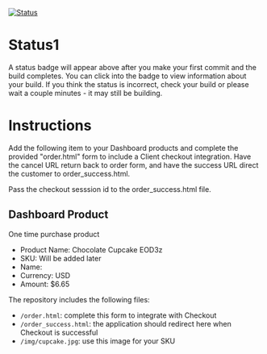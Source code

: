 [![Status](https://img.shields.io/badge/status-SUBMITTABLE%20COMMIT:%200dc68ec159a61b8fd145addb5eb398caa1d2bd51-brightgreen.svg)](https://github.com/raysaavedra-work/bakery_scaffold_189WzNnYJwUJgDz3/commit/0dc68ec159a61b8fd145addb5eb398caa1d2bd51)





# Status1

A status badge will appear above after you make your first commit and the build completes. You can click into the badge to view information about your build. If you think the status is incorrect, check your build or please wait a couple minutes - it may still be building.

# Instructions

Add the following item to your Dashboard products and complete the provided "order.html" form to include a Client checkout integration. Have the cancel URL return back to order form, and have the success URL direct the customer to order_success.html.

Pass the checkout sesssion id to the order_success.html file.

## Dashboard Product
One time purchase product
* Product Name: Chocolate Cupcake EOD3z
* SKU: Will be added later
* Name: 
* Currency: USD
* Amount: $6.65

The repository includes the following files:
* `/order.html`: complete this form to integrate with Checkout
* `/order_success.html`: the application should redirect here when Checkout is successful
* `/img/cupcake.jpg`: use this image for your SKU
